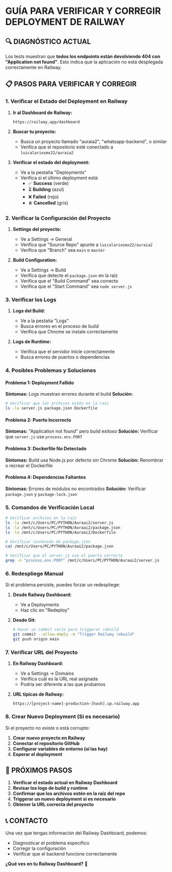 # GUÍA PARA VERIFICAR Y CORREGIR DEPLOYMENT DE RAILWAY

## 🔍 DIAGNÓSTICO ACTUAL

Los tests muestran que **todos los endpoints están devolviendo 404 con "Application not found"**. Esto indica que la aplicación no está desplegada correctamente en Railway.

## 📋 PASOS PARA VERIFICAR Y CORREGIR

### 1. Verificar el Estado del Deployment en Railway

1. **Ir al Dashboard de Railway:**
   ```
   https://railway.app/dashboard
   ```

2. **Buscar tu proyecto:**
   - Busca un proyecto llamado "auraia2", "whatsapp-backend", o similar
   - Verifica que el repositorio esté conectado a `luicalariosmx22/auraia2`

3. **Verificar el estado del deployment:**
   - Ve a la pestaña "Deployments"
   - Verifica si el último deployment está:
     - ✅ **Success** (verde)
     - ⏳ **Building** (azul)
     - ❌ **Failed** (rojo)
     - ⏸️ **Cancelled** (gris)

### 2. Verificar la Configuración del Proyecto

1. **Settings del proyecto:**
   - Ve a Settings → General
   - Verifica que "Source Repo" apunte a `luicalariosmx22/auraia2`
   - Verifica que "Branch" sea `main` o `master`

2. **Build Configuration:**
   - Ve a Settings → Build
   - Verifica que detecte el `package.json` en la raíz
   - Verifica que el "Build Command" sea correcto
   - Verifica que el "Start Command" sea `node server.js`

### 3. Verificar los Logs

1. **Logs del Build:**
   - Ve a la pestaña "Logs"
   - Busca errores en el proceso de build
   - Verifica que Chrome se instale correctamente

2. **Logs de Runtime:**
   - Verifica que el servidor inicie correctamente
   - Busca errores de puertos o dependencias

### 4. Posibles Problemas y Soluciones

#### Problema 1: Deployment Fallido
**Síntomas:** Logs muestran errores durante el build
**Solución:**
```bash
# Verificar que los archivos estén en la raíz
ls -la server.js package.json Dockerfile
```

#### Problema 2: Puerto Incorrecto
**Síntomas:** "Application not found" pero build exitoso
**Solución:** Verificar que `server.js` use `process.env.PORT`

#### Problema 3: Dockerfile No Detectado
**Síntomas:** Build usa Node.js por defecto sin Chrome
**Solución:** Renombrar o recrear el Dockerfile

#### Problema 4: Dependencias Faltantes
**Síntomas:** Errores de módulos no encontrados
**Solución:** Verificar `package.json` y `package-lock.json`

### 5. Comandos de Verificación Local

```bash
# Verificar archivos en la raíz
ls -la /mnt/c/Users/PC/PYTHON/Auraai2/server.js
ls -la /mnt/c/Users/PC/PYTHON/Auraai2/package.json
ls -la /mnt/c/Users/PC/PYTHON/Auraai2/Dockerfile

# Verificar contenido de package.json
cat /mnt/c/Users/PC/PYTHON/Auraai2/package.json

# Verificar que el server.js use el puerto correcto
grep -n "process.env.PORT" /mnt/c/Users/PC/PYTHON/Auraai2/server.js
```

### 6. Redespliege Manual

Si el problema persiste, puedes forzar un redespliege:

1. **Desde Railway Dashboard:**
   - Ve a Deployments
   - Haz clic en "Redeploy"

2. **Desde Git:**
   ```bash
   # Hacer un commit vacío para triggerar rebuild
   git commit --allow-empty -m "Trigger Railway rebuild"
   git push origin main
   ```

### 7. Verificar URL del Proyecto

1. **En Railway Dashboard:**
   - Ve a Settings → Domains
   - Verifica cuál es la URL real asignada
   - Podría ser diferente a las que probamos

2. **URL típicas de Railway:**
   ```
   https://[project-name]-production-[hash].up.railway.app
   ```

### 8. Crear Nuevo Deployment (Si es necesario)

Si el proyecto no existe o está corrupto:

1. **Crear nuevo proyecto en Railway**
2. **Conectar el repositorio GitHub**
3. **Configurar variables de entorno (si las hay)**
4. **Esperar el deployment**

## 🚀 PRÓXIMOS PASOS

1. **Verificar el estado actual en Railway Dashboard**
2. **Revisar los logs de build y runtime**
3. **Confirmar que los archivos estén en la raíz del repo**
4. **Triggerar un nuevo deployment si es necesario**
5. **Obtener la URL correcta del proyecto**

## 📞 CONTACTO

Una vez que tengas información del Railway Dashboard, podemos:
- Diagnosticar el problema específico
- Corregir la configuración
- Verificar que el backend funcione correctamente

**¿Qué ves en tu Railway Dashboard?** 🤔
